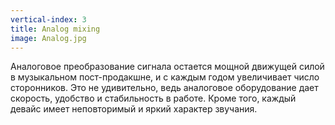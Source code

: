 ```yaml
---
vertical-index: 3
title: Analog mixing
image: Analog.jpg
---
```


Аналоговое преобразование сигнала остается мощной движущей силой в музыкальном пост-продакшне, и с каждым годом увеличивает число сторонников. Это не удивительно, ведь аналоговое оборудование дает скорость, удобство и стабильность в работе. Кроме того, каждый девайс имеет неповторимый и яркий характер звучания.

